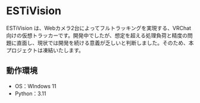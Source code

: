 # ESTiVision

ESTiVision は、Webカメラ2台によってフルトラッキングを実現する、VRChat向けの仮想トラッカーです。開発中でしたが、想定を超える処理負荷と精度の問題に直面し、現状では開発を続ける意義が乏しいと判断しました。そのため、本プロジェクトは凍結いたします。

## 動作環境

- OS：WIndows 11
- Python：3.11
